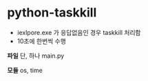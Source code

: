 # python-taskkill

+ iexlpore.exe 가 응답없음인 경우 taskkill 처리함
+ 10초에 한번씩 수행

**파일** 단, 하나
main.py

**모듈**
os, time
